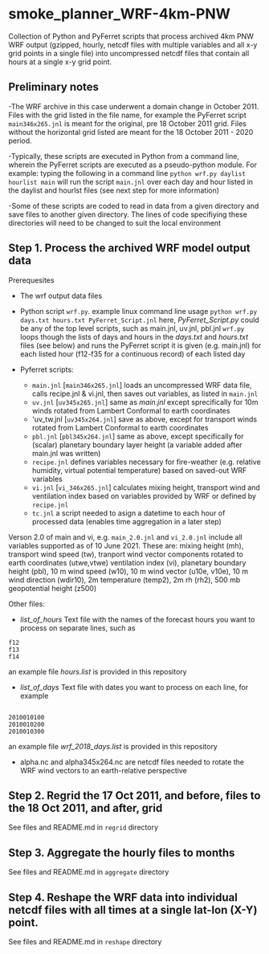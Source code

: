 # smoke_planner_WRF-4km-PNW

Collection of Python and PyFerret scripts that process archived 4km PNW WRF output (gzipped, hourly, netcdf files with multiple variables and all x-y grid points
in a single file) into uncompressed netcdf files that contain all hours at a single x-y grid point.

## Preliminary notes

-The WRF archive in this case underwent a domain change in October 2011.  Files with the grid listed in the file name, for example 
the PyFerret script `main346x265.jnl` is meant for the original, pre 18 October 2011 grid.  Files without the horizontal grid listed are meant for the 18 October 2011 - 2020 period.

-Typically, these scripts are executed in Python from a command line, wherein the PyFerret scripts are executed as a pseudo-python module.  For example: typing the following in a command line `python wrf.py daylist hourlist main` will run the script `main.jnl` over each day and hour listed in the daylist and hourlst files (see next step for more information)

-Some of these scripts are coded to read in data from a given directory and save files to another given directory.  The lines of code specifiying these directories will need to be changed to suit the local environment

## Step 1. Process the archived WRF model output data
Prerequesites

- The wrf output data files
- Python script `wrf.py`.  example linux command line usage `python wrf.py days.txt hours.txt PyFerret_Script.jnl`
  here, *PyFerret_Script.py* could be any of the top level scripts, such as main.jnl, uv.jnl, pbl.jnl
  `wrf.py` loops though the lists of days and hours in the *days.txt* and *hours.txt* files (see below) and runs
  the PyFerret script it is given (e.g. main.jnl) for each listed hour (f12-f35 for a continuous record) of each listed day
  
- Pyferret scripts:
  - `main.jnl` [`main346x265.jnl`]   loads an uncompressed WRF data file, calls recipe.jnl & vi.jnl, then saves out variables, as listed in `main.jnl`
  - `uv.jnl` [`uv345x265.jnl`]       same as *main.jnl* except sprecifically for 10m winds rotated from Lambert Conformal to earth coordinates
  - 'uv_tw.jnl [`uv345x264.jnl`]     save as above, except for transport winds rotated from Lambert Conformal to earth coordinates
  - `pbl.jnl` [`pbl345x264.jnl`]     same as above, except specifically for (scalar) planetary boundary layer height (a variable added after main.jnl was written)   
  - `recipe.jnl` defines variables necessary for fire-weather (e.g. relative humidity, virtual potential temperature) based on saved-out WRF variables
  - `vi.jnl` [`vi_346x265.jnl`] calculates mixing height, transport wind and ventilation index based on variables provided by WRF or defined by `recipe.jnl`
  - `tc.jnl` a script needed to asign a datetime to each hour of processed data (enables time aggregation in a later step)

Verson 2.0 of main and vi, e.g. `main_2.0.jnl` and `vi_2.0.jnl` include all variables supported as of 10 June 2021. These are: mixing height (mh), transport wind speed (tw), tranport wind vector components rotated to earth coordinates (utwe,vtwe) ventilation index (vi), planetary boundary height (pbl), 10 m wind speed (w10), 10 m wind vector (u10e, v10e), 10 m wind direction (wdir10), 2m temperature (temp2), 2m rh (rh2), 500 mb geopotential height (z500) 

Other files:
  - *list_of_hours*  Text file with the names of the forecast hours you want to process on separate lines, such as
```
f12
f13
f14
``` 
an example file *hours.list* is provided in this repository

  - *list_of_days*  Text file with dates you want to process on each line, for example
```

2010010100
2010010200
2010010300
```
an example file *wrf_2018_days.list* is provided in this repository

  - alpha.nc and alpha345x264.nc are netcdf files needed to rotate the WRF wind vectors to an earth-relative perspective

## Step 2. Regrid the 17 Oct 2011, and before, files to the 18 Oct 2011, and after, grid

See files and README.md in `regrid` directory

## Step 3. Aggregate the hourly files to months

See files and README.md in `aggregate` directory

## Step 4. Reshape the WRF data into individual netcdf files with all times at a single lat-lon (X-Y) point.

See files and README.md in `reshape` directory
